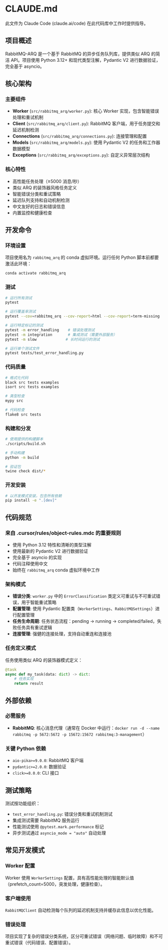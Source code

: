 # CLAUDE.md

此文件为 Claude Code (claude.ai/code) 在此代码库中工作时提供指导。

## 项目概述

RabbitMQ-ARQ 是一个基于 RabbitMQ 的异步任务队列库，提供类似 ARQ 的简洁 API。项目使用 Python 3.12+ 和现代类型注解，Pydantic V2 进行数据验证，完全基于 asyncio。

## 核心架构

### 主要组件
- **Worker** (`src/rabbitmq_arq/worker.py`): 核心 Worker 实现，包含智能错误处理和重试机制
- **Client** (`src/rabbitmq_arq/client.py`): RabbitMQ 客户端，用于任务提交和延迟机制检测
- **Connections** (`src/rabbitmq_arq/connections.py`): 连接管理和配置
- **Models** (`src/rabbitmq_arq/models.py`): 使用 Pydantic V2 的任务和工作器数据模型
- **Exceptions** (`src/rabbitmq_arq/exceptions.py`): 自定义异常层次结构

### 核心特性
- 高性能任务处理（≥5000 消息/秒）
- 类似 ARQ 的装饰器风格任务定义
- 智能错误分类和重试策略
- 延迟队列支持和自动机制检测
- 中文友好的日志和错误信息
- 内置监控和健康检查

## 开发命令

### 环境设置
项目使用名为 `rabbitmq_arq` 的 conda 虚拟环境。运行任何 Python 脚本前都要激活此环境：
```bash
conda activate rabbitmq_arq
```

### 测试
```bash
# 运行所有测试
pytest

# 运行覆盖率测试
pytest --cov=rabbitmq_arq --cov-report=html --cov-report=term-missing

# 运行特定标记的测试
pytest -m error_handling    # 错误处理测试
pytest -m integration       # 集成测试（需要外部服务）
pytest -m slow             # 长时间运行的测试

# 运行单个测试文件
pytest tests/test_error_handling.py
```

### 代码质量
```bash
# 格式化代码
black src tests examples
isort src tests examples

# 类型检查
mypy src

# 代码检查
flake8 src tests
```

### 构建和分发
```bash
# 使用提供的构建脚本
./scripts/build.sh

# 手动构建
python -m build

# 验证包
twine check dist/*
```

### 开发安装
```bash
# 以开发模式安装，包含所有依赖
pip install -e ".[dev]"
```

## 代码规范

### 来自 .cursor/rules/object-rules.mdc 的重要规则
- 使用 Python 3.12 特性和清晰的类型注解
- 使用最新的 Pydantic V2 进行数据验证
- 完全基于 asyncio 的实现
- 代码注释使用中文
- 始终在 `rabbitmq_arq` conda 虚拟环境中工作

### 架构模式
- **错误分类**: `worker.py` 中的 `ErrorClassification` 类定义可重试与不可重试错误，用于智能重试策略
- **配置管理**: 使用 Pydantic 配置类（`WorkerSettings`、`RabbitMQSettings`）进行配置管理
- **任务生命周期**: 任务状态流程：pending → running → completed/failed，失败任务具有重试逻辑
- **连接管理**: 强健的连接处理，支持自动重连和连接池

### 任务定义模式
任务使用类似 ARQ 的装饰器模式定义：
```python
@task
async def my_task(data: dict) -> dict:
    # 任务实现
    return result
```

## 外部依赖

### 必需服务
- **RabbitMQ**: 核心消息代理（通常在 Docker 中运行：`docker run -d --name rabbitmq -p 5672:5672 -p 15672:15672 rabbitmq:3-management`）

### 关键 Python 依赖
- `aio-pika>=9.0.0`: RabbitMQ 客户端
- `pydantic>=2.0.0`: 数据验证
- `click>=8.0.0`: CLI 接口

## 测试策略

测试按功能组织：
- `test_error_handling.py`: 错误分类和重试机制测试
- 集成测试需要 RabbitMQ 服务运行
- 性能测试使用 `@pytest.mark.performance` 标记
- 异步测试通过 `asyncio_mode = "auto"` 自动处理

## 常见开发模式

### Worker 配置
Worker 使用 `WorkerSettings` 配置，具有高性能处理的智能默认值（prefetch_count=5000，突发处理，健康检查）。

### 客户端使用
`RabbitMQClient` 自动检测每个队列的延迟机制支持并缓存此信息以优化性能。

### 错误处理
项目实现了复杂的错误分类系统，区分可重试错误（网络问题、临时故障）和不可重试错误（代码错误、配置错误）。